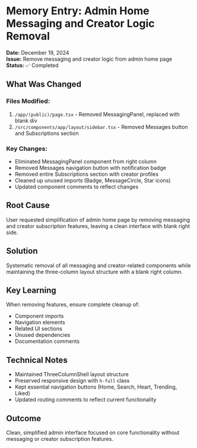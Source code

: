 # Memory Entry: Admin Home Messaging and Creator Logic Removal

**Date:** December 19, 2024  
**Issue:** Remove messaging and creator logic from admin home page  
**Status:** ✅ Completed

## What Was Changed

### Files Modified:
1. `/app/(public)/page.tsx` - Removed MessagingPanel, replaced with blank div
2. `/src/components/app/layout/sidebar.tsx` - Removed Messages button and Subscriptions section

### Key Changes:
- Eliminated MessagingPanel component from right column
- Removed Messages navigation button with notification badge
- Removed entire Subscriptions section with creator profiles
- Cleaned up unused imports (Badge, MessageCircle, Star icons)
- Updated component comments to reflect changes

## Root Cause
User requested simplification of admin home page by removing messaging and creator subscription features, leaving a clean interface with blank right side.

## Solution
Systematic removal of all messaging and creator-related components while maintaining the three-column layout structure with a blank right column.

## Key Learning
When removing features, ensure complete cleanup of:
- Component imports
- Navigation elements
- Related UI sections
- Unused dependencies
- Documentation comments

## Technical Notes
- Maintained ThreeColumnShell layout structure
- Preserved responsive design with `h-full` class
- Kept essential navigation buttons (Home, Search, Heart, Trending, Liked)
- Updated routing comments to reflect current functionality

## Outcome
Clean, simplified admin interface focused on core functionality without messaging or creator subscription features.